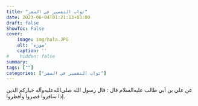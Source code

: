 ```yaml
---
title: "ثواب التقصير في السفر"
date: 2023-06-04T01:21:13+03:00
draft: false
ShowToc: False
cover:
    image: img/hala.JPG
    alt: 'صورة'
    caption: ''
#    hidden: false
summary: 
tags: [""]
categories: ["ثواب التقصير في السفر"]
---
```

عن علي بن أبي
طالب عليه‌السلام قال : قال رسول الله صلى‌الله‌عليه‌وآله خياركم الذين إذا سافروا قصروا
وأفطروا.

